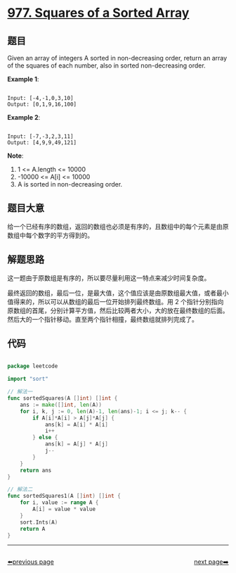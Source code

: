 # [977. Squares of a Sorted Array](https://leetcode.com/problems/squares-of-a-sorted-array/)

## 题目

Given an array of integers A sorted in non-decreasing order, return an array of the squares of each number, also in sorted non-decreasing order.



**Example 1**:

```

Input: [-4,-1,0,3,10]
Output: [0,1,9,16,100]

```

**Example 2**:

```

Input: [-7,-3,2,3,11]
Output: [4,9,9,49,121]

```

**Note**:

1. 1 <= A.length <= 10000
2. -10000 <= A[i] <= 10000
3. A is sorted in non-decreasing order.

## 题目大意

给一个已经有序的数组，返回的数组也必须是有序的，且数组中的每个元素是由原数组中每个数字的平方得到的。

## 解题思路

这一题由于原数组是有序的，所以要尽量利用这一特点来减少时间复杂度。

最终返回的数组，最后一位，是最大值，这个值应该是由原数组最大值，或者最小值得来的，所以可以从数组的最后一位开始排列最终数组。用 2 个指针分别指向原数组的首尾，分别计算平方值，然后比较两者大小，大的放在最终数组的后面。然后大的一个指针移动。直至两个指针相撞，最终数组就排列完成了。












## 代码

```go

package leetcode

import "sort"

// 解法一
func sortedSquares(A []int) []int {
	ans := make([]int, len(A))
	for i, k, j := 0, len(A)-1, len(ans)-1; i <= j; k-- {
		if A[i]*A[i] > A[j]*A[j] {
			ans[k] = A[i] * A[i]
			i++
		} else {
			ans[k] = A[j] * A[j]
			j--
		}
	}
	return ans
}

// 解法二
func sortedSquares1(A []int) []int {
	for i, value := range A {
		A[i] = value * value
	}
	sort.Ints(A)
	return A
}

```



----------------------------------------------
<div style="display: flex;justify-content: space-between;align-items: center;">
<p><a href="https://books.halfrost.com/leetcode/ChapterFour/0900~0999/0976.Largest-Perimeter-Triangle/">⬅️previous page</a></p>
<p><a href="https://books.halfrost.com/leetcode/ChapterFour/0900~0999/0978.Longest-Turbulent-Subarray/">next page➡️</a></p>
</div>
